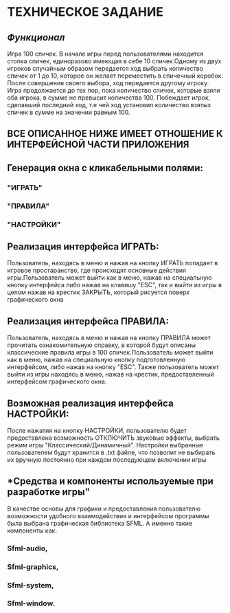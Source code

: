 # **ТЕХНИЧЕСКОЕ ЗАДАНИЕ**

## *Функционал*

Игра 100 спичек.
В начале игры перед пользователями находится стопка спичек,
единоразово имеющая в себе 10 спичек.Одному из двух игроков случайным образом
передается ход выбрать количество спичек от 1 до 10, которое он желает переместить
в спичечный коробок. После совершения своего выбора, ход передается другому игроку.
Игра продолжается до тех пор, пока количество спичек, которые взяли оба игрока, в сумме 
не превысит количества 100. Побеждает игрок, сделавший последний ход, т.е чей ход 
установил количество взятых спичек в сумме на значении равным 100.

 
## ВСЕ ОПИСАННОЕ НИЖЕ ИМЕЕТ ОТНОШЕНИЕ К ИНТЕРФЕЙСНОЙ ЧАСТИ ПРИЛОЖЕНИЯ
## Генерация окна с кликабельными полями:

### "ИГРАТЬ" <PLAY>
### "ПРАВИЛА" <RULES>
### "НАСТРОЙКИ" <SETTINGS>

## Реализация интерфейса ИГРАТЬ:

Пользователь, находясь в меню и нажав на кнопку ИГРАТЬ
попадает в игровое простаранство, где происходят основные 
действия игры.Пользователь может выйти как в меню, нажав на специальную 
кнопку интерфейса либо нажав на клавишу "ESC", так и выйти из игры в целом
нажав на крестик ЗАКРЫТЬ, который рисуется поверх графического окна

## Реализация интерфейса ПРАВИЛА:
Пользователь, находясь в меню и нажав на кнопку ПРАВИЛА
может прочитать ознакомительную справку, в которой будут описаны 
классические правила игры в 100 спичек.Пользователь может выйти как в меню,
нажав на специальную кнопку подготовленную интерфейсом, либо нажав на кнопку "ESC".
Также пользователь может выйти из игры находясь в меню, нажав на крестик, предоставленный 
интерфейсом графического окна.

## Возможная реализация интерфейса НАСТРОЙКИ:
После нажатия на кнопку НАСТРОЙКИ, пользователю будет предоставлена
возможность ОТКЛЮЧИТЬ звуковые эффекты, выбрать режим игры "Классический/Динамичный".
Настройки выбранные пользователем будут хранится в .txt файле, что позволит не выбирать
их вручную постоянно при каждом последующем включении игры

## *Средства и компоненты используемые при разработке игры"

В качестве основы для графики и предоставления пользователю
возможности удобного взаимодействия и интерфейсом программы
была выбрана графическая библиотека SFML. А именно такие компоненты как:
### Sfml-audio,
### Sfml-graphics,
### Sfml-system,
### Sfml-window.
